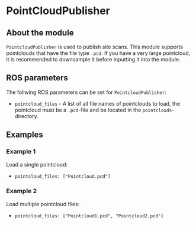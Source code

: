 # PointCloudPublisher

## About the module
`PointcloudPublisher` is used to publish site scans. This module supports pointclouds that have the file type `.pcd`. If you have a very large pointcloud, it is recommended to downsample it before inputting it into the module.

## ROS parameters
The follwing ROS parameters can be set for `PointcloudPublisher`:
- `pointcloud_files` - A list of all file names of pointclouds to load, the pointcloud must be a `.pcd`-file and be located in the `pointclouds`-directory.

## Examples
### Example 1
Load a single pointcloud:
- `pointcloud_files: ["Pointcloud.pcd"]`

### Example 2
Load multiple pointcloud files:
- `pointcloud_files: ["Pointcloud1.pcd", "Pointcloud2.pcd"]`
